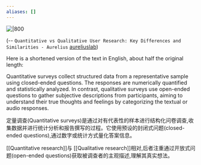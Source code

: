 ```yaml
---
aliases: []
---
```


![|800](https://lh5.googleusercontent.com/YtHC4mbGRD7m5AeXWSP_z_RVBZJO4abinJx9I_Dd3LRUfzpXXRUJ0fovCigK4jKGWKOey6scYM0QA-K10b752YDa55ySCd_MC0prAvhGx-SxrHT4v1AFLnUDxi6ujQ=s0)


(-- `Quantitative vs Qualitative User Research: Key Differences and Similarities - Aurelius` [aureliuslab](https://blog.aureliuslab.com/2021/10/13/quantitative-vs-qualitative-user-research/))

Here is a shortened version of the text in English, about half the original length:

Quantitative surveys collect structured data from a representative sample using closed-ended questions. The responses are numerically quantified and statistically analyzed. In contrast, qualitative surveys use open-ended questions to gather subjective descriptions from participants, aiming to understand their true thoughts and feelings by categorizing the textual or audio responses.


定量调查(Quantitative surveys)是通过对有代表性的样本进行结构化问卷调查,收集数据并进行统计分析和报告撰写的过程。它使用预设的封闭式问题(closed-ended questions),通过数字或统计方式量化答案信息。

[[Quantitative research]]与 [[Qualitative research]]相对,后者注重通过开放式问题(open-ended questions)获取被调查者的主观描述,理解其真实想法。
